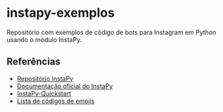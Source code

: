 # instapy-exemplos

Repositório com exemplos de código de bots para Instagram em Python usando o módulo InstaPy.

## Referências

- [Repositório InstaPy](https://github.com/timgrossmann/InstaPy)
- [Documentação oficial do InstaPy](https://github.com/timgrossmann/InstaPy/blob/master/DOCUMENTATION.md)
- [InstaPy-Quickstart](https://github.com/InstaPy/instapy-quickstart)
- [Lista de códigos de emojis](https://www.webfx.com/tools/emoji-cheat-sheet/)
